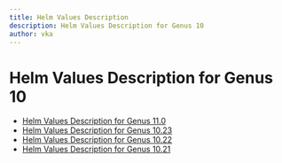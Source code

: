 ```yaml
---
title: Helm Values Description
description: Helm Values Description for Genus 10
author: vka
---
```


# Helm Values Description for Genus 10

- [Helm Values Description for Genus 11.0](genus-11.0.md)
- [Helm Values Description for Genus 10.23](genus-10.23.md)
- [Helm Values Description for Genus 10.22](genus-10.22.md)
- [Helm Values Description for Genus 10.21](genus-10.21.md)
